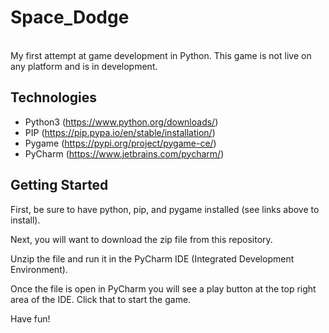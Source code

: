 # Space_Dodge
<br>
My first attempt at game development in Python.
This game is not live on any platform and is in development.

## Technologies
 - Python3 (https://www.python.org/downloads/)
 - PIP (https://pip.pypa.io/en/stable/installation/)
 - Pygame (https://pypi.org/project/pygame-ce/)
 - PyCharm (https://www.jetbrains.com/pycharm/)


## Getting Started
First, be sure to have python, pip, and pygame installed (see links above to install).

Next, you will want to download the zip file from this repository.

Unzip the file and run it in the PyCharm IDE (Integrated Development Environment).

Once the file is open in PyCharm you will see a play button at the top right area of the IDE. 
Click that to start the game.

Have fun!